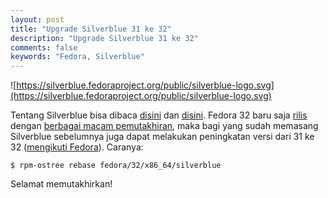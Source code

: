 ```yaml
---
layout: post
title: "Upgrade Silverblue 31 ke 32"
description: "Upgrade Silverblue 31 ke 32"
comments: false
keywords: "Fedora, Silverblue"
---
```


![https://silverblue.fedoraproject.org/public/silverblue-logo.svg](https://silverblue.fedoraproject.org/public/silverblue-logo.svg)

Tentang Silverblue bisa dibaca [disini](https://silverblue.fedoraproject.org/) dan [disini](https://docs.fedoraproject.org/en-US/fedora-silverblue/). Fedora 32 baru saja [rilis](https://fedoramagazine.org/announcing-fedora-32/) dengan [berbagai macam pemutakhiran](https://fedoramagazine.org/announcing-fedora-32/), maka bagi yang sudah memasang Silverblue sebelumnya juga dapat melakukan peningkatan versi dari 31 ke 32 ([mengikuti Fedora](https://fedoramagazine.org/upgrading-fedora-31-to-fedora-32/)). Caranya:

```
$ rpm-ostree rebase fedora/32/x86_64/silverblue
```

Selamat memutakhirkan!